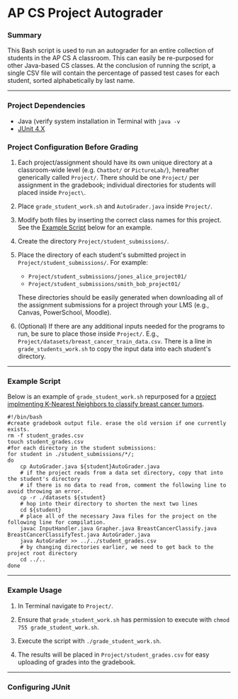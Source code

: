 # AP CS Project Autograder
### Summary
This Bash script is used to run an autograder for an entire collection of students in the AP CS A classroom. This can easily be re-purposed for other Java-based CS classes. At the conclusion of running the script, a single CSV file will contain the percentage of passed test cases for each student, sorted alphabetically by last name. 
___________

### Project Dependencies 
* Java (verify system installation in Terminal with `java -v`
* [JUnit 4.X](https://junit.org/junit4/)


### Project Configuration Before Grading
1. Each project/assignment should have its own unique directory at a classroom-wide level (e.g. `Chatbot/` or `PictureLab/`), hereafter generically called `Project/`. There should be one `Project/` per assignment in the gradebook; individual directories for students will placed inside `Project\`. 

2. Place `grade_student_work.sh` and `AutoGrader.java` inside `Project/`.

3. Modify both files by inserting the correct class names for this project. See the [Example Script](#example-script) below for an example. 

4. Create the directory `Project/student_submissions/`. 

5. Place the directory of each student's submitted project in `Project/student_submissions/`. For example:
   - `Project/student_submissions/jones_alice_project01/`
   - `Project/student_submissions/smith_bob_project01/`

    These directories should be easily generated when downloading all of the assignment submissions for a project through your LMS (e.g., Canvas, PowerSchool, Moodle). 

6. (Optional) If there are any additional inputs needed for the programs to run, be sure to place those inside `Project/`. E.g., `Project/datasets/breast_cancer_train_data.csv`. There is a line in `grade_students_work.sh` to copy the input data into each student's directory. 

___

### Example Script 
Below is an example of `grade_student_work.sh` repurposed for a [project implmenting K-Nearest Neighbors to classify breast cancer tumors](https://github.com/ianframe/BreastCancerClassifier). 
```
#!/bin/bash
#create gradebook output file. erase the old version if one currently exists. 
rm -f student_grades.csv
touch student_grades.csv
#for each directory in the student submissions:
for student in ./student_submissions/*/; 
do
	cp AutoGrader.java ${student}AutoGrader.java
	# if the project reads from a data set directory, copy that into the student's directory
	# if there is no data to read from, comment the following line to avoid throwing an error.
	cp -r ./datasets ${student}
	# hop into their directory to shorten the next two lines
	cd ${student}
	# place all of the necessary Java files for the project on the following line for compilation. 
	javac InputHandler.java Grapher.java BreastCancerClassify.java BreastCancerClassifyTest.java AutoGrader.java 
	java AutoGrader >> ../../student_grades.csv
	# by changing directories earlier, we need to get back to the project root directory
	cd ../..
done
```
___
### Example Usage
1. In Terminal navigate to `Project/`. 

2. Ensure that `grade_student_work.sh` has permission to execute with `chmod 755 grade_student_work.sh`. 

3. Execute the script with `./grade_student_work.sh`. 

4. The results will be placed in `Project/student_grades.csv` for easy uploading of grades into the gradebook. 
___

### Configuring JUnit 







